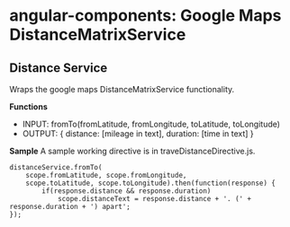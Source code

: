 # angular-components: Google Maps DistanceMatrixService
Distance Service
---
Wraps the google maps DistanceMatrixService functionality.

**Functions**

* INPUT: fromTo(fromLatitude, fromLongitude, toLatitude, toLongitude)
* OUTPUT: { distance: [mileage in text], duration: [time in text] }

**Sample**
A sample working directive is in traveDistanceDirective.js.

```
distanceService.fromTo(
	scope.fromLatitude, scope.fromLongitude,
	scope.toLatitude, scope.toLongitude).then(function(response) {
		if(response.distance && response.duration)
			scope.distanceText = response.distance + '. (' + response.duration + ') apart';
});
```				